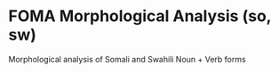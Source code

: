 # FOMA Morphological Analysis (so, sw)
Morphological analysis of Somali and Swahili Noun + Verb forms
